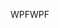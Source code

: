 <span data-ttu-id="61276-101">WPF</span><span class="sxs-lookup"><span data-stu-id="61276-101">WPF</span></span>